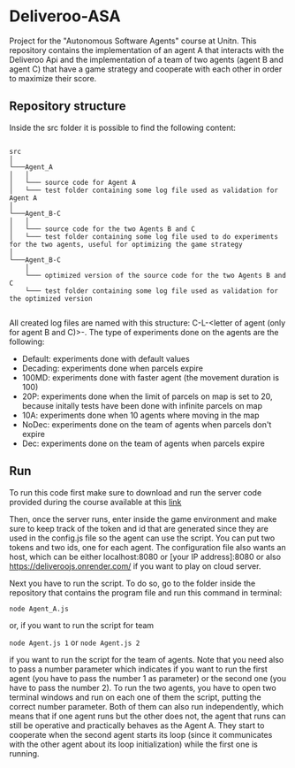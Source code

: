 # Deliveroo-ASA

Project for the "Autonomous Software Agents" course at Unitn. This repository contains the implementation of an agent A that interacts with the Deliveroo Api and the implementation of a team of two agents (agent B and agent C) that have a game strategy and cooperate with each other in order to maximize their score.

## Repository structure
Inside the src folder it is possible to find the following content:

```

src
│
└───Agent_A
│   │
│   └─── source code for Agent A
│   └─── test folder containing some log file used as validation for Agent A
│   
└───Agent_B-C
│   │
│   └─── source code for the two Agents B and C
│   └─── test folder containing some log file used to do experiments for the two agents, useful for optimizing the game strategy
│
└───Agent_B-C
    │
    └─── optimized version of the source code for the two Agents B and C   
    └─── test folder containing some log file used as validation for the optimized version
    
```

All created log files are named with this structure: C<number of challenge>-L<number of level of that challenge>-<letter of agent (only for agent B and C)>-<a short description for the type of experiment>. The type of experiments done on the agents are the following:
    
- Default: experiments done with default values
- Decading: experiments done when parcels expire
- 100MD: experiments done with faster agent (the movement duration is 100)
- 20P: experiments done when the limit of parcels on map is set to 20, because initally tests have been done with infinite parcels on map
- 10A: experiments done when 10 agents where moving in the map
- NoDec: experiments done on the team of agents when parcels don't expire
- Dec: experiments done on the team of agents when parcels expire


## Run

To run this code first make sure to download and run the server code provided during the course available at this [link](https://github.com/unitn-ASA/Deliveroo.js) 

Then, once the server runs, enter inside the game environment and make sure to keep track of the token and id that are generated since they are used in the config.js file so the agent can use the script. You can put two tokens and two ids, one for each agent. The configuration file also wants an host, which can be either localhost:8080 or [your IP address]:8080 or also https://deliveroojs.onrender.com/ if you want to play on cloud server.

Next you have to run the script. To do so, go to the folder inside the repository that contains the program file and run this command in terminal:

`node Agent_A.js`

or, if you want to run the script for team

`node Agent.js 1` or `node Agent.js 2`

if you want to run the script for the team of agents. Note that you need also to pass a number parameter which indicates if you want to run the first agent (you have to pass the number 1 as parameter) or the second one (you have to pass the number 2). To run the two agents, you have to open two terminal windows and run on each one of them the script, putting the correct number parameter. Both of them can also run independently, which means that if one agent runs but the other does not, the agent that runs can still be operative and practically behaves as the Agent A. They start to cooperate when the second agent starts its loop (since it communicates with the other agent about its loop initialization) while the first one is running.
